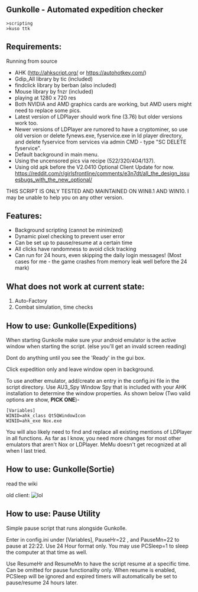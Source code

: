 ﻿Gunkolle - Automated expedition checker 
--



```
>scripting
>kuso ttk
```

## Requirements: 

Running from source
* AHK (http://ahkscript.org/ or https://autohotkey.com/)
* Gdip_All library by tic (included)
* findclick library by berban (also included)
* Mouse library by fnzr (included)
* playing at 1280 x 720 res
* Both NVIDIA and AMD graphics cards are working, but AMD users might need to replace some pics. 
* Latest version of LDPlayer should work fine (3.76) but older versions work too.
* Newer versions of LDPlayer are rumored to have a cryptominer, so use old version or delete fynews.exe, fyservice.exe in ld player directory, and delete fyservice from services via admin CMD - type "SC DELETE fyservice".
* Default background in main menu.
* Using the uncensored pics via recipe (522/320/404/137).
* Using old apk before the V2.0410 Optional Client Update for now. https://reddit.com/r/girlsfrontline/comments/e3n7dt/all_the_design_issuesbugs_with_the_new_optional/

THIS SCRIPT IS ONLY TESTED AND MAINTAINED ON WIN8.1 AND WIN10. I may be unable to help you on any other version.

## Features:

* Background scripting (cannot be minimized)
* Dynamic pixel checking to prevent user error
* Can be set up to pause/resume at a certain time
* All clicks have randomness to avoid click tracking
* Can run for 24 hours, even skipping the daily login messages! (Most cases for me - the game crashes from memory leak well before the 24 mark)

## What does not work at current state:
1. Auto-Factory
2. Combat simulation, time checks

## How to use: Gunkolle(Expeditions)
When starting Gunkolle make sure your android emulator is the active window when starting the script. (else you'll get an invald screen reading)

Dont do anything until you see the 'Ready' in the gui box.

Click expedition only and leave window open in background.

To use another emulator, add/create an entry in the config.ini file in the script directory. Use AU3_Spy Window Spy that is included with your AHK installation to determine the window properties.  As shown below (Two valid options are show, **PICK ONE**)-

```
[Variables]
WINID=ahk_class Qt5QWindowIcon
WINID=ahk_exe Nox.exe
```

You will also likely need to find and replace all existing mentions of LDPlayer in all functions. As far as I know, you need more changes for most other emulators that aren't Nox or LDPlayer. MeMu doesn't get recognized at all when I last tried.

## How to use: Gunkolle(Sortie)
read the wiki

old client:
![lol](https://github.com/dice4321/Gunkolle/blob/master/uselesspics/lol32.gif)

## How to use: Pause Utility

Simple pause script that runs alongside Gunkolle.

Enter in config.ini under [Variables], PauseHr=22 , and PauseMn=22 to pause at 22:22.  Use 24 Hour format only. You may use PCSleep=1 to sleep the computer at that time as well.

Use ResumeHr and ResumeMn to have the script resume at a specific time. Can be omitted for pause functionality only. When resume is enabled, PCSleep will be ignored and expired timers will automatically be set to pause/resume 24 hours later.

